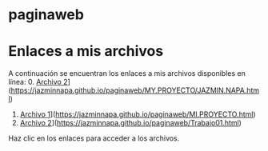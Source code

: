 # paginaweb
# Enlaces a mis archivos

A continuación se encuentran los enlaces a mis archivos disponibles en línea:
0. [Archivo 2](trabajo)](https://jazminnapa.github.io/paginaweb/MY.PROYECTO/JAZMIN.NAPA.html)
1. [Archivo 1]([archivo1)](https://jazminnapa.github.io/paginaweb/MI.PROYECTO.html)
2. [Archivo 2](archivo2)](https://jazminnapa.github.io/paginaweb/Trabajo01.html)

Haz clic en los enlaces para acceder a los archivos.
